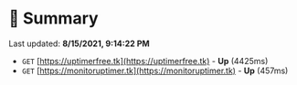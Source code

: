 # 📖 Summary
Last updated: **8/15/2021, 9:14:22 PM**

- `GET` [https://uptimerfree.tk](https://uptimerfree.tk) - **Up** (4425ms)
- `GET` [https://monitoruptimer.tk](https://monitoruptimer.tk) - **Up** (457ms)
